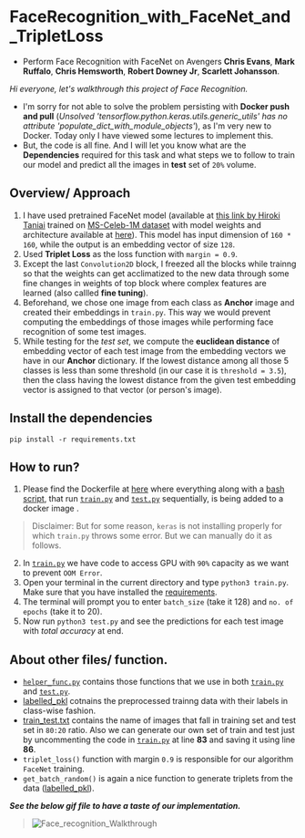 # FaceRecognition_with_FaceNet_and_TripletLoss
* Perform Face Recognition with FaceNet on Avengers __Chris Evans__, __Mark Ruffalo__, __Chris Hemsworth__, __Robert Downey Jr__, __Scarlett Johansson__.

*Hi everyone, let's walkthrough this project of Face Recognition.*
- I'm sorry for not able to solve the problem persisting with __Docker push and pull__ (_Unsolved 'tensorflow.python.keras.utils.generic_utils' has no attribute 'populate_dict_with_module_objects'_), as I'm very new to Docker. Today only I have viewed some lectures to implement this.
- But, the code is all fine. And I will let you know what are the __Dependencies__ required for this task and what steps we to follow to train our model and predict all the images in __test__ set of `20%` volume.

## Overview/ Approach

1. I have used pretrained FaceNet model (available at [this link by Hiroki Taniai](https://github.com/nyoki-mtl/keras-facenet) trained on [MS-Celeb-1M dataset](https://www.microsoft.com/en-us/research/project/ms-celeb-1m-challenge-recognizing-one-million-celebrities-real-world/) with model weights and architecture available at [here](https://drive.google.com/open?id=1pwQ3H4aJ8a6yyJHZkTwtjcL4wYWQb7bn)). This model has input dimension of `160 * 160`, while the output is an embedding vector of size `128`.
2. Used __Triplet Loss__ as the loss function with `margin = 0.9`.
3. Except the last `Convolution2D` block, I freezed all the blocks while trainng so that the weights can get acclimatized to the new data through some fine changes in weights of top block where complex features are learned (also callled __fine tuning__).
4. Beforehand, we chose one image from each class as __Anchor__ image and created their embeddings in `train.py`. This way we would prevent computing the embeddings of those images while performing face recognition of some test images.
5. While testing for the _test set_, we compute the __euclidean distance__ of embedding vector of each test image from the embedding vectors we have in our __Anchor__ dictionary. If the lowest distance among all those 5 classes is less than some threshold (in our case it is `threshold = 3.5`), then the class having the lowest distance from the given test embedding vector is assigned to that vector (or person's image).

## Install the dependencies

```python3
pip install -r requirements.txt
```

## How to run?

1. Please find the Dockerfile at [here](Dockerfile) where everything along with a [bash script](script.sh), that run [`train.py`](train.py) and [`test.py`](test.py) sequentially, is being added to a docker image .
> Disclaimer: But for some reason, `keras` is not installing properly for which `train.py` throws some error. But we can manually do it as follows.

2. In [`train.py`](train.py) we have code to access GPU with `90%` capacity as we want to prevent `OOM Error`.
3. Open your terminal in the current directory and type `python3 train.py`. Make sure that you have installed the [requirements](requirements.txt).
4. The terminal will prompt you to enter `batch_size` (take it 128) and `no. of epochs` (take it to 20).
5. Now run `python3 test.py` and see the predictions for each test image with _total accuracy_ at end.

## About other files/ function.

* [`helper_func.py`](helper_func.py) contains those functions that we use in both [`train.py`](train.py) and [`test.py`](test.py).
* [labelled_pkl](labelled_pkl) cotnains the preprocessed trainng data with their labels in class-wise fashion.
* [train_test.txt](train_test.txt) contains the name of images that fall in training set and test set in `80:20` ratio. Also we can generate our own set of train and test just by uncommenting the code in [`train.py`](train.py) at line __83__ and saving it using line __86__.
* `triplet_loss()` function with margin `0.9` is responsible for our algorithm `FaceNet` training.
* `get_batch_random()` is again a nice function to generate triplets from the data ([labelled_pkl](labelled_pkl)).

___See the below gif file to have a taste of our implementation.___

> ![Face_recognition_Walkthrough](face_recognition.gif)

